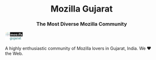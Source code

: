 <h1 align="center">
Mozilla Gujarat
 </h1>
 <h3 align="center"> The Most Diverse Mozilla Community
</h3>
 <a href="">
    <img alt="Mozilla Gujarat" src="https://github.com/pransh15/mozguj-logo/blob/master/mozguj-horizontal-black.png" width="60" >
  </a>

<p>A highly enthusiastic community of Mozilla lovers in Gujarat, India. 
We ❤️ the Web.</p>
